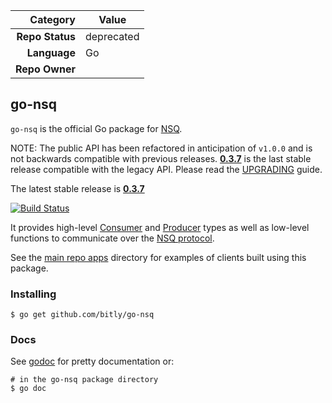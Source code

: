 <!-- CH Repo Tracking Data version 1.0.2 -->
|     Category     |         Value         |
| ---------------: | --------------------- |
| **Repo Status**  | deprecated |
| **Language**     | Go          |
| **Repo Owner**   |   |
<!-- If you use any of the following fields, please delete "Repo Owner", above,
     as it then becomes ambiguous.  If you add fields, please update the script
     at walker-github-ranger. -->
<!--
| **Repo PoC**     | <One or more humans>  |
| **Repo Oncall**  | <Link to PagerDuty>   |
| **Repo Team Owner** | <Name of owning team> |
-->


## go-nsq

`go-nsq` is the official Go package for [NSQ][nsq].

NOTE: The public API has been refactored in anticipation of `v1.0.0` and is not backwards compatible with
previous releases. **[0.3.7][legacy]** is the last stable release compatible with the legacy API.  Please
read the [UPGRADING](UPGRADING.md) guide.

The latest stable release is **[0.3.7][latest_tag]**

[![Build Status](https://secure.travis-ci.org/bitly/go-nsq.png?branch=master)][travis]

It provides high-level [Consumer][consumer] and [Producer][producer] types as well as low-level
functions to communicate over the [NSQ protocol][protocol].

See the [main repo apps][apps] directory for examples of clients built using this package.

### Installing

    $ go get github.com/bitly/go-nsq

### Docs

See [godoc][nsq_gopkgdoc] for pretty documentation or:

    # in the go-nsq package directory
    $ go doc

[nsq]: https://github.com/bitly/nsq
[nsq_gopkgdoc]: http://godoc.org/github.com/bitly/go-nsq
[protocol]: http://bitly.github.io/nsq/clients/tcp_protocol_spec.html
[apps]: https://github.com/bitly/nsq/tree/master/apps
[consumer]: http://godoc.org/github.com/bitly/go-nsq#Consumer
[producer]: http://godoc.org/github.com/bitly/go-nsq#Producer
[pr30]: https://github.com/bitly/go-nsq/pull/30
[legacy]: https://github.com/bitly/go-nsq/releases/tag/v0.3.7
[travis]: http://travis-ci.org/bitly/go-nsq
[latest_tag]: https://github.com/bitly/go-nsq/releases/tag/v0.3.7

